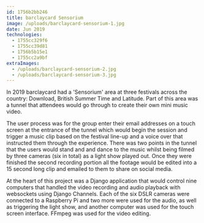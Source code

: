 ```yaml
---
id: 1756b2bb246
title: barclaycard Sensorium
image: /uploads/barclaycard-sensorium-1.jpg
date: Jun 2019
technologies:
  - 1755cc329f6
  - 1755cc39d81
  - 1756b5b15e1
  - 1755cc2a9bf
extraImages:
  - /uploads/barclaycard-sensorium-2.jpg
  - /uploads/barclaycard-sensorium-3.jpg
---
```

In 2019 barclaycard had a 'Sensorium' area at three festivals across the country: Download, British Summer Time and Latitude.  Part of this area was a tunnel that attendees would go through to create their own mini music video.  

The user process was for the group enter their email addresses on a touch screen at the entrance of the tunnel which would begin the session and trigger a music clip based on the festival line-up and a voice over that instructed them through the experience.  There was two points in the tunnel that the users would stand and and dance to the music whilst being filmed by three cameras (six in total) as a light show played out.  Once they were finished the second recording portion all the footage would be edited into a 15 second long clip and emailed to them to share on social media.

At the heart of this project was a Django application that would control nine computers that handled the video recording and audio playback with websockets using Django Channels.  Each of the six DSLR cameras were connected to a Raspberry Pi and two more were used for the audio, as well as triggering the light show, and another computer was used for the touch screen interface.  FFmpeg was used for the video editing.